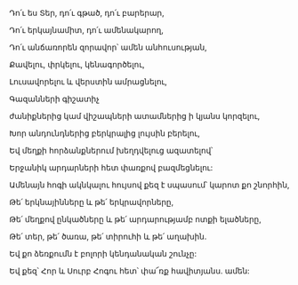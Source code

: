 Դո՛ւ ես Տեր, դո՛ւ գթած, դո՛ւ բարերար,

Դո՛ւ երկայնամիտ, դո՛ւ ամենակարող,

Դո՛ւ անճառորեն զորավոր՝ ամեն անհուսության,

Քավելու, փրկելու, կենագործելու,

Լուսավորելու և վերստին ամրացնելու,

Գազանների գիշատիչ

ժանիքներից կամ վիշապների ատամներից ի կյանս կորզելու,

Խոր անդունդներից բերկրալից լույսին բերելու,

Եվ մեղքի հորձանքներում խեղդվելուց ազատելով՝

Երջանիկ արդարների հետ փառքով բազմեցնելու:

Ամենայն հոգի ակնկալու հույսով քեզ է սպասում՝ կարոտ քո շնորհին,

Թե՛ երկնայինները և թե՛ երկրավորները,

Թե՛ մեղքով ընկածները և թե՛ արդարությամբ ոտքի ելածները,

Թե՛ տեր, թե՛ ծառա, թե՛ տիրուհի և թե՛ աղախին.

Եվ քո ձեռքումն է բոլորի կենդանական շունչը:

Եվ քեզ՝ Հոր և Սուրբ Հոգու հետ՝ փա՜ռք հավիտյանս. ամեն: